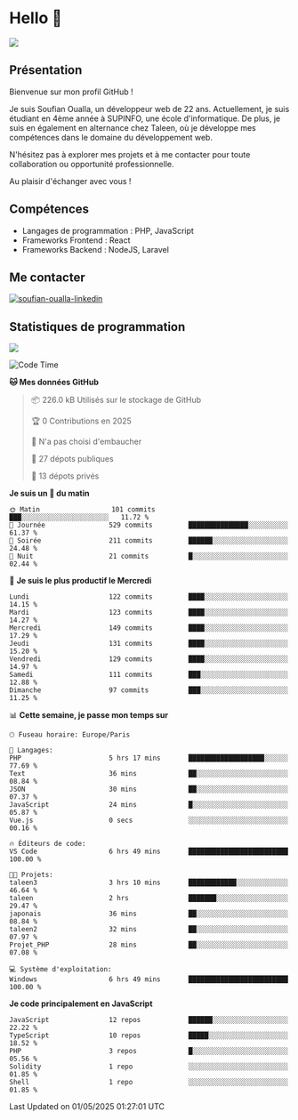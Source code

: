 # Hello 👋

![](https://komarev.com/ghpvc/?username=OSoufian&color=1a1b27)

## Présentation

Bienvenue sur mon profil GitHub !

Je suis Soufian Oualla, un développeur web de 22 ans. Actuellement, je suis étudiant en 4ème année à SUPINFO, une école d'informatique. De plus, je suis en également en alternance chez Taleen, où je développe mes compétences dans le domaine du développement web.

N'hésitez pas à explorer mes projets et à me contacter pour toute collaboration ou opportunité professionnelle.

Au plaisir d'échanger avec vous !

## Compétences

- Langages de programmation : PHP, JavaScript
- Frameworks Frontend : React
- Frameworks Backend : NodeJS, Laravel

## Me contacter

<p>
<a href="https://www.linkedin.com/in/soufian-oualla/" target="_blank"><img align="center" src="https://img.shields.io/badge/-LinkedIn-0077B5?style=for-the-badge&logo=Linkedin&logoColor=white" alt="soufian-oualla-linkedin"/></a>

## Statistiques de programmation

<a href="https://github-readme-stats.vercel.app/api/top-langs/?username=OSoufian&layout=compact">
  <img align="center" src="https://github-readme-stats.vercel.app/api/top-langs/?username=OSoufian&layout=compact"/>
</a>

<br />

<!--START_SECTION:waka-->
![Code Time](http://img.shields.io/badge/Code%20Time-435%20hrs%2029%20mins-blue)

**🐱 Mes données GitHub** 

> 📦 226.0 kB Utilisés sur le stockage de GitHub 
 > 
> 🏆 0 Contributions en 2025
 > 
> 🚫 N'a pas choisi d'embaucher
 > 
> 📜 27 dépots publiques 
 > 
> 🔑 13 dépots privés 
 > 
**Je suis un 🐤 du matin** 

```text
🌞 Matin                  101 commits         ███░░░░░░░░░░░░░░░░░░░░░░   11.72 % 
🌆 Journée                529 commits         ███████████████░░░░░░░░░░   61.37 % 
🌃 Soirée                 211 commits         ██████░░░░░░░░░░░░░░░░░░░   24.48 % 
🌙 Nuit                   21 commits          █░░░░░░░░░░░░░░░░░░░░░░░░   02.44 % 
```
📅 **Je suis le plus productif le Mercredi** 

```text
Lundi                    122 commits         ████░░░░░░░░░░░░░░░░░░░░░   14.15 % 
Mardi                    123 commits         ████░░░░░░░░░░░░░░░░░░░░░   14.27 % 
Mercredi                 149 commits         ████░░░░░░░░░░░░░░░░░░░░░   17.29 % 
Jeudi                    131 commits         ████░░░░░░░░░░░░░░░░░░░░░   15.20 % 
Vendredi                 129 commits         ████░░░░░░░░░░░░░░░░░░░░░   14.97 % 
Samedi                   111 commits         ███░░░░░░░░░░░░░░░░░░░░░░   12.88 % 
Dimanche                 97 commits          ███░░░░░░░░░░░░░░░░░░░░░░   11.25 % 
```


📊 **Cette semaine, je passe mon temps sur** 

```text
🕑︎ Fuseau horaire: Europe/Paris

💬 Langages: 
PHP                      5 hrs 17 mins       ███████████████████░░░░░░   77.69 % 
Text                     36 mins             ██░░░░░░░░░░░░░░░░░░░░░░░   08.84 % 
JSON                     30 mins             ██░░░░░░░░░░░░░░░░░░░░░░░   07.37 % 
JavaScript               24 mins             █░░░░░░░░░░░░░░░░░░░░░░░░   05.87 % 
Vue.js                   0 secs              ░░░░░░░░░░░░░░░░░░░░░░░░░   00.16 % 

🔥 Éditeurs de code: 
VS Code                  6 hrs 49 mins       █████████████████████████   100.00 % 

🐱‍💻 Projets: 
taleen3                  3 hrs 10 mins       ████████████░░░░░░░░░░░░░   46.64 % 
taleen                   2 hrs               ███████░░░░░░░░░░░░░░░░░░   29.47 % 
japonais                 36 mins             ██░░░░░░░░░░░░░░░░░░░░░░░   08.84 % 
taleen2                  32 mins             ██░░░░░░░░░░░░░░░░░░░░░░░   07.97 % 
Projet_PHP               28 mins             ██░░░░░░░░░░░░░░░░░░░░░░░   07.08 % 

💻 Système d'exploitation: 
Windows                  6 hrs 49 mins       █████████████████████████   100.00 % 
```

**Je code principalement en JavaScript** 

```text
JavaScript               12 repos            ██████░░░░░░░░░░░░░░░░░░░   22.22 % 
TypeScript               10 repos            █████░░░░░░░░░░░░░░░░░░░░   18.52 % 
PHP                      3 repos             █░░░░░░░░░░░░░░░░░░░░░░░░   05.56 % 
Solidity                 1 repo              ░░░░░░░░░░░░░░░░░░░░░░░░░   01.85 % 
Shell                    1 repo              ░░░░░░░░░░░░░░░░░░░░░░░░░   01.85 % 
```




 Last Updated on 01/05/2025 01:27:01 UTC
<!--END_SECTION:waka-->
